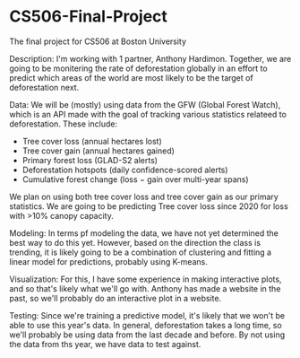 # CS506-Final-Project
The final project for CS506 at Boston University


Description:
  I'm working with 1 partner, Anthony Hardimon. Together, we are going to be monitering the rate of deforestation globally in an effort to predict which areas of the world are most likely to be the target of deforestation next.

Data:
  We will be (mostly) using data from the GFW (Global Forest Watch), which is an API made with the goal of tracking various statistics relateed to deforestation. These include:
  - Tree cover loss (annual hectares lost)
  - Tree cover gain (annual hectares gained)
  - Primary forest loss (GLAD-S2 alerts)
  - Deforestation hotspots (daily confidence-scored alerts)
  - Cumulative forest change (loss − gain over multi-year spans)

  We plan on using both tree cover loss and tree cover gain as our primary statistics. We are going to be predicting Tree cover loss since 2020 for loss with >10% canopy capacity.
  
Modeling:
  In terms pf modeling the data, we have not yet determined the best way to do this yet. However, based on the direction the class is trending, it is likely going to be a combination of clustering and fitting a linear model for predictions, probably using K-means.
  
Visualization: 
  For this, I have some experience in making interactive plots, and so that's likely what we'll go with. Anthony has made a website in the past, so we'll probably do an interactive plot in a website.

Testing:
  Since we're training a predictive model, it's likely that we won't be able to use this year's data. In general, deforestation takes a long time, so we'll probably be using data from the last decade and before. By not using the data from ths year, we have data to test against.




  
